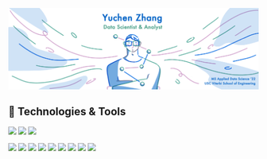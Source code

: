 <!--
**Anthonyive/anthonyive** is a ✨ _special_ ✨ repository because its `README.md` (this file) appears on your GitHub profile.

Here are some ideas to get you started:

- 🔭 I’m currently working on ...
- 🌱 I’m currently learning ...
- 👯 I’m looking to collaborate on ...
- 🤔 I’m looking for help with ...
- 💬 Ask me about ...
- 📫 How to reach me: ...
- 😄 Pronouns: ...
- ⚡ Fun fact: ...
-->

![header](./images/header-with-title.png)

## 🔨 Technologies & Tools
![](https://img.shields.io/badge/%20-macOS-informational?style=flat-square&logo=Apple&logoColor=white)
![](https://img.shields.io/badge/-Windows-informational?style=flat-square&logo=Windows&logoColor=white)
![](https://img.shields.io/badge/-Ubuntu-informational?style=flat-square&logo=Ubuntu&logoColor=white)

![](https://img.shields.io/badge/Code-Python-informational?style=flat-square&logo=Python&logoColor=white&color=2bbc8a)
![](https://img.shields.io/badge/Code-R-informational?style=flat-square&logo=R&logoColor=white&color=2bbc8a)
![](https://img.shields.io/badge/Code-LaTeX-informational?style=flat-square&logo=LaTeX&logoColor=white&color=2bbc8a)
![](https://img.shields.io/badge/Code-C++-informational?style=flat-square&logo=C%2B%2B&logoColor=white&color=2bbc8a)
![](https://img.shields.io/badge/Code-C-informational?style=flat-square&logo=C&logoColor=white&color=2bbc8a)
![](https://img.shields.io/badge/Code-Elisp-informational?style=flat-square&logo=GNU%20Emacs&logoColor=white&color=2bbc8a)
![](https://img.shields.io/badge/Code-HTML%205-informational?style=flat-square&logo=HTML5&logoColor=white&color=2bbc8a)
![](https://img.shields.io/badge/Code-CSS%203-informational?style=flat-square&logo=CSS3&logoColor=white&color=2bbc8a)
![](https://img.shields.io/badge/Code-JavaScript-informational?style=flat-square&logo=JavaScript&logoColor=white&color=2bbc8a)
